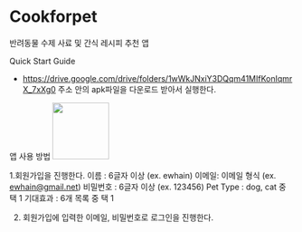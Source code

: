 # Cookforpet
반려동물 수제 사료 및 간식 레시피 추천 앱

Quick Start Guide

-  https://drive.google.com/drive/folders/1wWkJNxiY3DQqm41MIfKonIqmrX_7xXg0  주소 안의 apk파일을 다운로드 받아서 실행한다.
 
앱 사용 방법
<img src = "https://user-images.githubusercontent.com/89790235/172295344-42c4db6d-3515-4d99-b9dd-f9c4499a9967.png" width = "100" />


1.회원가입을 진행한다.
이름 : 6글자 이상 (ex. ewhain)
이메일: 이메일 형식 (ex. ewhain@gmail.net)
비밀번호 : 6글자 이상 (ex. 123456)
Pet Type : dog, cat 중 택 1
기대효과 : 6개 목록 중 택 1


2. 회원가입에 입력한 이메일, 비밀번호로 로그인을 진행한다.


